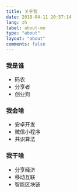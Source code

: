 ```yaml
---
title: 关于我
date: 2018-04-11 20:57:14
lang: zh
label: about-me
type: "about"
layout: "about"
comments: false
---
```

### 我是谁
- 码农
- 分享者
- 创业狗

### 我会啥
- 安卓开发
- 微信小程序
- 共识算法

### 我干啥
- 分享经济
- 移动互联
- 智能区块链